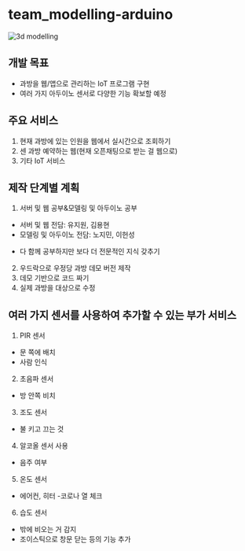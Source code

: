 # team_modelling-arduino
![3d modelling](https://user-images.githubusercontent.com/71576768/153899786-07d81503-6fff-4556-b474-7963ce576be0.png)


## 개발 목표
-	과방을 웹/앱으로 관리하는 IoT 프로그램 구현
-	여러 가지 아두이노 센서로 다양한 기능 확보할 예정

## 주요 서비스
1.	현재 과방에 있는 인원을 웹에서 실시간으로 조회하기
2.	센 과방 예약하는 웹(현재 오픈채팅으로 받는 걸 웹으로)
3.	기타 IoT 서비스

## 제작 단계별 계획
1.	서버 및 웹 공부&모델링 및 아두이노 공부
- 서버 및 웹 전담: 유지원, 김용현
- 모델링 및 아두이노 전담: 노지민, 이헌성
* 다 함께 공부하지만 보다 더 전문적인 지식 갖추기
2.	우드락으로 우정당 과방 데모 버전 제작
3.	데모 기반으로 코드 짜기
4.	실제 과방을 대상으로 수정

## 여러 가지 센서를 사용하여 추가할 수 있는 부가 서비스
1.	PIR 센서
- 문 쪽에 배치
- 사람 인식
2.	초음파 센서
- 방 안쪽 비치
3.	조도 센서
- 불 키고 끄는 것 
4.	알코올 센서 사용
- 음주 여부 
5.	온도 센서
- 에어컨, 히터
-코로나 열 체크
6.	습도 센서
- 밖에 비오는 거 감지
- 조이스틱으로 창문 닫는 등의 기능 추가
